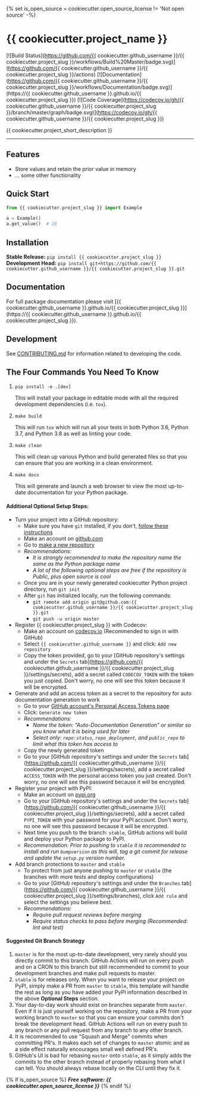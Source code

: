 {% set is_open_source = cookiecutter.open_source_license != 'Not open source' -%}
# {{ cookiecutter.project_name }}

[![Build Status](https://github.com/{{ cookiecutter.github_username }}/{{ cookiecutter.project_slug }}/workflows/Build%20Master/badge.svg)](https://github.com/{{ cookiecutter.github_username }}/{{ cookiecutter.project_slug }}/actions)
[![Documentation](https://github.com/{{ cookiecutter.github_username }}/{{ cookiecutter.project_slug }}/workflows/Documentation/badge.svg)](https://{{ cookiecutter.github_username }}.github.io/{{ cookiecutter.project_slug }})
[![Code Coverage](https://codecov.io/gh/{{ cookiecutter.github_username }}/{{ cookiecutter.project_slug }}/branch/master/graph/badge.svg)](https://codecov.io/gh/{{ cookiecutter.github_username }}/{{ cookiecutter.project_slug }})

{{ cookiecutter.project_short_description }}

---

## Features
* Store values and retain the prior value in memory
* ... some other functionality

## Quick Start
```python
from {{ cookiecutter.project_slug }} import Example

a = Example()
a.get_value()  # 10
```

## Installation
**Stable Release:** `pip install {{ cookiecutter.project_slug }}`<br>
**Development Head:** `pip install git+https://github.com/{{ cookiecutter.github_username }}/{{ cookiecutter.project_slug }}.git`

## Documentation
For full package documentation please visit [{{ cookiecutter.github_username }}.github.io/{{ cookiecutter.project_slug }}](https://{{ cookiecutter.github_username }}.github.io/{{ cookiecutter.project_slug }}).

## Development
See [CONTRIBUTING.md](CONTRIBUTING.md) for information related to developing the code.

## The Four Commands You Need To Know
1. `pip install -e .[dev]`

    This will install your package in editable mode with all the required development dependencies (i.e. `tox`).

2. `make build`

    This will run `tox` which will run all your tests in both Python 3.6, Python 3.7, and Python 3.8 as well as linting
    your code.

3. `make clean`

    This will clean up various Python and build generated files so that you can ensure that you are working in a clean
    environment.

4. `make docs`

    This will generate and launch a web browser to view the most up-to-date documentation for your Python package.

#### Additional Optional Setup Steps:
* Turn your project into a GitHub repository:
  * Make sure you have `git` installed, if you don't, [follow these instructions](https://git-scm.com/book/en/v2/Getting-Started-Installing-Git)
  * Make an account on [github.com](https://github.com)
  * Go to [make a new repository](https://github.com/new)
  * _Recommendations:_
    * _It is strongly recommended to make the repository name the same as the Python package name_
    * _A lot of the following optional steps are *free* if the repository is Public, plus open source is cool_
  * Once you are in your newly generated cookiecutter Python project directory, run `git init`
  * After `git` has initialized locally, run the following commands:
    * `git remote add origin git@github.com:{{ cookiecutter.github_username }}/{{ cookiecutter.project_slug }}.git`
    * `git push -u origin master`
* Register {{ cookiecutter.project_slug }} with Codecov:
  * Make an account on [codecov.io](https://codecov.io) (Recommended to sign in with GitHub)
  * Select `{{ cookiecutter.github_username }}` and click: `Add new repository`
  * Copy the token provided, go to your [GitHub repository's settings and under the `Secrets` tab](https://github.com/{{ cookiecutter.github_username }}/{{ cookiecutter.project_slug }}/settings/secrets),
  add a secret called `CODECOV_TOKEN` with the token you just copied.
  Don't worry, no one will see this token because it will be encrypted.
* Generate and add an access token as a secret to the repository for auto documentation generation to work
  * Go to your [GitHub account's Personal Access Tokens page](https://github.com/settings/tokens)
  * Click: `Generate new token`
  * _Recommendations:_
    * _Name the token: "Auto-Documentation Generation" or similar so you know what it is being used for later_
    * _Select only: `repo:status`, `repo_deployment`, and `public_repo` to limit what this token has access to_
  * Copy the newly generated token
  * Go to your [GitHub repository's settings and under the `Secrets` tab](https://github.com/{{ cookiecutter.github_username }}/{{ cookiecutter.project_slug }}/settings/secrets),
  add a secret called `ACCESS_TOKEN` with the personal access token you just created.
  Don't worry, no one will see this password because it will be encrypted.
* Register your project with PyPI:
  * Make an account on [pypi.org](https://pypi.org)
  * Go to your [GitHub repository's settings and under the `Secrets` tab](https://github.com/{{ cookiecutter.github_username }}/{{ cookiecutter.project_slug }}/settings/secrets),
  add a secret called `PYPI_TOKEN` with your password for your PyPI account.
  Don't worry, no one will see this password because it will be encrypted.
  * Next time you push to the branch: `stable`, GitHub actions will build and deploy your Python package to PyPI.
  * _Recommendation: Prior to pushing to `stable` it is recommended to install and run `bumpversion` as this will,
  tag a git commit for release and update the `setup.py` version number._
* Add branch protections to `master` and `stable`
    * To protect from just anyone pushing to `master` or `stable` (the branches with more tests and deploy
    configurations)
    * Go to your [GitHub repository's settings and under the `Branches` tab](https://github.com/{{ cookiecutter.github_username }}/{{ cookiecutter.project_slug }}/settings/branches), click `Add rule` and select the
    settings you believe best.
    * _Recommendations:_
      * _Require pull request reviews before merging_
      * _Require status checks to pass before merging (Recommended: lint and test)_

#### Suggested Git Branch Strategy
1. `master` is for the most up-to-date development, very rarely should you directly commit to this branch. GitHub
Actions will run on every push and on a CRON to this branch but still recommended to commit to your development
branches and make pull requests to master.
2. `stable` is for releases only. When you want to release your project on PyPI, simply make a PR from `master` to
`stable`, this template will handle the rest as long as you have added your PyPI information described in the above
**Optional Steps** section.
3. Your day-to-day work should exist on branches separate from `master`. Even if it is just yourself working on the
repository, make a PR from your working branch to `master` so that you can ensure your commits don't break the
development head. GitHub Actions will run on every push to any branch or any pull request from any branch to any other
branch.
4. It is recommended to use "Squash and Merge" commits when committing PR's. It makes each set of changes to `master`
atomic and as a side effect naturally encourages small well defined PR's.
5. GitHub's UI is bad for rebasing `master` onto `stable`, as it simply adds the commits to the other branch instead of
properly rebasing from what I can tell. You should always rebase locally on the CLI until they fix it.

{% if is_open_source %}
***Free software: {{ cookiecutter.open_source_license }}***
{% endif %}

